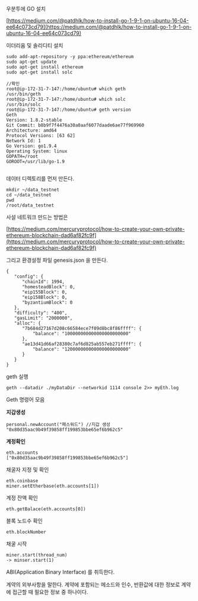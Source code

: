 우분투에 GO 설치

[https://medium.com/@patdhlk/how-to-install-go-1-9-1-on-ubuntu-16-04-ee64c073cd79](https://medium.com/@patdhlk/how-to-install-go-1-9-1-on-ubuntu-16-04-ee64c073cd79)

이더리움 및 솔리디티 설치

```
sudo add-apt-repository -y ppa:ethereum/ethereum
sudo apt-get update
sudo apt-get install ethereum
sudo apt-get install solc
```

```
//확인
root@ip-172-31-7-147:/home/ubuntu# which geth
/usr/bin/geth
root@ip-172-31-7-147:/home/ubuntu# which solc
/usr/bin/solc
root@ip-172-31-7-147:/home/ubuntu# geth version
Geth
Version: 1.8.2-stable
Git Commit: b8b9f7f4476a30a0aaf6077daade6ae77f969960
Architecture: amd64
Protocol Versions: [63 62]
Network Id: 1
Go Version: go1.9.4
Operating System: linux
GOPATH=/root
GOROOT=/usr/lib/go-1.9


```

데이터 디렉토리를 먼저 만든다. 

```
mkdir ~/data_testnet
cd ~/data_testnet
pwd
/root/data_testnet
```



사설 네트워크 만드는 방법은 

[https://medium.com/mercuryprotocol/how-to-create-your-own-private-ethereum-blockchain-dad6af82fc9f](https://medium.com/mercuryprotocol/how-to-create-your-own-private-ethereum-blockchain-dad6af82fc9f)

그리고 환경설정 파일 genesis.json 을 만든다. 

```
{
   "config": {
      "chainId": 1994,
      "homesteadBlock": 0,
      "eip155Block": 0,
      "eip158Block": 0,
      "byzantiumBlock": 0
   },
   "difficulty": "400",
   "gasLimit": "2000000",
   "alloc": {
      "7b684d27167d208c66584ece7f09d8bc8f86ffff": { 
          "balance": "100000000000000000000000" 
      },
      "ae13d41d66af28380c7af6d825ab557eb271ffff": { 
          "balance": "120000000000000000000000" 
      }
   }
}
```

geth 실행

```
geth --datadir ./myDataDir --networkid 1114 console 2>> myEth.log
```



Geth 명령어 모음

**지갑생성**

```
personal.newAccount("패스워드") //지갑 생성
"0x80d35aac9b49f39858ff199853bbe65ef6b962c5"
```

**계정확인**

```
eth.accounts
["0x80d35aac9b49f39858ff199853bbe65ef6b962c5"]
```

채굴자 지정 및 확인

```
eth.coinbase
miner.setEtherbase(eth.accounts[1])
```

계정 잔액 확인

```
eth.getBalace(eth.accounts[0])
```

블록 노드수 확인

```
eth.blockNumber
```

채굴 시작

```
miner.start(thread_num)
-> minser.start(1)
```

ABI\(Application Binary Interface\) 를 취득한다. 

계약의 외부사항을 말한다. 계약에 포함되는 메소드와 인수, 반환값에 대한 정보로 계약에 접근할 때 필요한 정보 중 하나이다.                                                                                         

